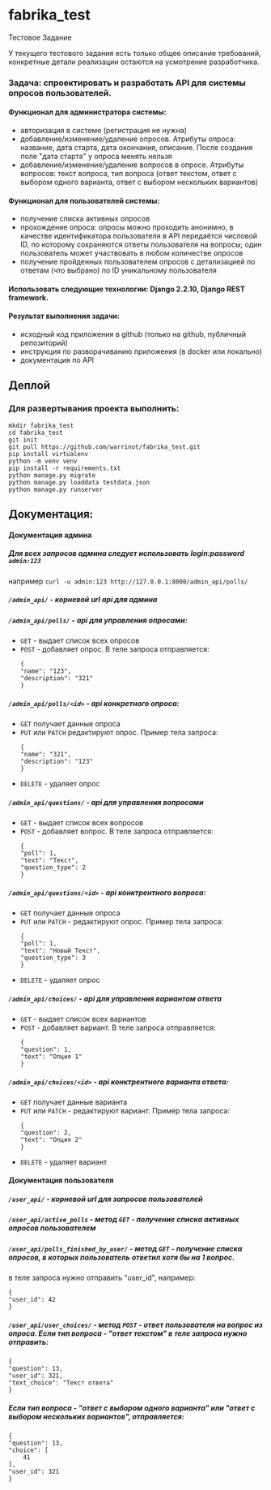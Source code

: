 # fabrika_test
Тестовое Задание

У текущего тестового задания есть только общее описание требований, конкретные детали реализации остаются на усмотрение разработчика.

### Задача: спроектировать и разработать API для системы опросов пользователей.

#### Функционал для администратора системы:

- авторизация в системе (регистрация не нужна)
- добавление/изменение/удаление опросов. Атрибуты опроса: название, дата старта, дата окончания, описание. После создания поле "дата старта" у опроса менять нельзя
- добавление/изменение/удаление вопросов в опросе. Атрибуты вопросов: текст вопроса, тип вопроса (ответ текстом, ответ с выбором одного варианта, ответ с выбором нескольких вариантов)

#### Функционал для пользователей системы:

- получение списка активных опросов
- прохождение опроса: опросы можно проходить анонимно, в качестве идентификатора пользователя в API передаётся числовой ID, по которому сохраняются ответы пользователя на вопросы; один пользователь может участвовать в любом количестве опросов
- получение пройденных пользователем опросов с детализацией по ответам (что выбрано) по ID уникальному пользователя

#### Использовать следующие технологии: Django 2.2.10, Django REST framework.

#### Результат выполнения задачи:
- исходный код приложения в github (только на github, публичный репозиторий)
- инструкция по разворачиванию приложения (в docker или локально)
- документация по API


## Деплой

### Для развертывания проекта выполнить:
 ```
 mkdir fabrika_test
 cd fabrika_test
 git init
 git pull https://github.com/warrinot/fabrika_test.git
 pip install virtualenv
 python -m venv venv
 pip install -r requirements.txt
 python manage.py migrate
 python manage.py loaddata testdata.json
 python manage.py runserver
 ```
## Документация:
#### Документация админа
##### Для всех запросов админа следует использовать login:password ```admin:123``` 
например ```curl -u admin:123 http://127.0.0.1:8000/admin_api/polls/```
##### `/admin_api/` - корневой url api для админа
##### `/admin_api/polls/` - api для управления опросами:
 - `GET` - выдает список всех опросов
 - `POST` - добавляет опрос. В теле запроса отправляется:
    ```
    {
    "name": "123",
    "description": "321"
    }
    ```
##### `/admin_api/polls/<id>` - api конкретного опроса:
- `GET` получает данные опроса
- `PUT` или `PATCH` редактируют опрос. Пример тела запроса:
    ```
    {
    "name": "321",
    "description": "123"
    }
    ```
- `DELETE` - удаляет опрос


##### `/admin_api/questions/` - api для управления вопросами
 - `GET` - выдает список всех вопросов
 - `POST` - добавляет вопрос. В теле запроса отправляется:
    ```
    {
    "poll": 1,
    "text": "Текст",
    "question_type": 2
    }
    ```
    
##### `/admin_api/questions/<id>` - api конктрентного вопроса:
- `GET` получает данные опроса
- `PUT` или `PATCH`  - редактируют опрос. Пример тела запроса:
    ```
    {
    "poll": 1,
    "text": "Новый Текст",
    "question_type": 3
    }
    ```
- `DELETE` - удаляет опрос


##### `/admin_api/choices/` - api для управления вариантом ответа
 - `GET` - выдает список всех вариантов
 - `POST` - добавляет вариант. В теле запроса отправляется:
    ```
    {
    "question": 1,
    "text": "Опция 1"
    }
    ```
    
##### `/admin_api/choices/<id>` - api конктрентного варианта ответа:
- `GET` получает данные варианта
- `PUT` или `PATCH`  - редактируют вариант. Пример тела запроса:
    ```
    {
    "question": 2,
    "text": "Опция 2"
    }
    ```
- `DELETE` - удаляет вариант

#### Документация пользователя

##### `/user_api/` - корневой url для запросов пользователей
##### `/user_api/active_polls` - метод `GET` - получение списка активных опросов пользователем
##### `/user_api/polls_finished_by_user/` - метод `GET` - получение списка опросов, в которых пользователь ответил хотя бы на 1 вопрос.
в теле запроса нужно отправить "user_id", например:
   ```
   {
   "user_id": 42
   }
   ```
##### `/user_api/user_choices/` - метод `POST` - ответ пользователя на вопрос из опроса. Если тип вопроса - "ответ текстом" в теле запроса нужно отправить:
    {
    "question": 13,
    "user_id": 321,
    "text_choice": "Текст ответа"
    }
##### Если тип вопроса - "ответ с выбором одного варианта" или "ответ с выбором нескольких вариантов", отправляется:
    {
    "question": 13,
    "choice": [
        41
    ],
    "user_id": 321
    }
    

